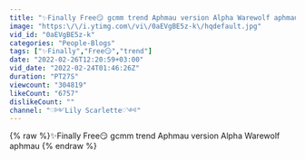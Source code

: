 ```yaml
---
title: "✨Finally Free😏 gcmm trend Aphmau version Alpha Warewolf aphmau"
image: "https:\/\/i.ytimg.com\/vi\/0aEVgBE5z-k\/hqdefault.jpg"
vid_id: "0aEVgBE5z-k"
categories: "People-Blogs"
tags: ["✨Finally","Free😏","trend"]
date: "2022-02-26T12:20:59+03:00"
vid_date: "2022-02-24T01:46:26Z"
duration: "PT27S"
viewcount: "304819"
likeCount: "6757"
dislikeCount: ""
channel: "♡༻Lily Scarlette♡༺"
---
```

{% raw %}✨Finally Free😏 gcmm trend Aphmau version Alpha Warewolf aphmau {% endraw %}
